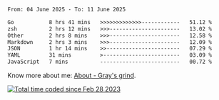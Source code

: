 <!--START_SECTION:waka-->

```txt
From: 04 June 2025 - To: 11 June 2025

Go           8 hrs 41 mins   >>>>>>>>>>>>>------------   51.12 %
zsh          2 hrs 12 mins   >>>----------------------   13.02 %
Other        2 hrs 8 mins    >>>----------------------   12.58 %
Markdown     2 hrs 3 mins    >>>----------------------   12.09 %
JSON         1 hr 14 mins    >>-----------------------   07.29 %
YAML         31 mins         >------------------------   03.09 %
JavaScript   7 mins          -------------------------   00.72 %
```

<!--END_SECTION:waka-->

<!-- [![grayxu's github stats](https://github-readme-stats.vercel.app/api?username=grayxu&count_private=true&show_icons=true)](https://github.com/grayxu) -->

Know more about me: [About - Gray's grind](https://www.grayxu.cn/).
<p align="left">
  <a href="https://wakatime.com/@c69eb31e-43a1-463f-8968-c3449e386f57"><img src="https://wakatime.com/badge/user/c69eb31e-43a1-463f-8968-c3449e386f57.svg" title="Total time coded since Feb 28 2023" /></a>
</p>

